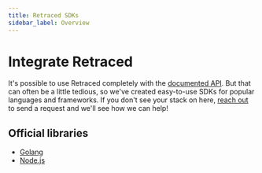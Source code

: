 ```yaml
---
title: Retraced SDKs
sidebar_label: Overview
---
```


# Integrate Retraced

It's possible to use Retraced completely with the [documented API](/docs/retraced/apis/overview/). But that can often be a little tedious, so we've created easy-to-use SDKs for popular languages and frameworks. If you don't see your stack on here, [reach out](https://github.com/retracedhq/retraced/issues) to send a request and we'll see how we can help!  

## Official libraries

- [Golang](golang.md)
- [Node.js](nodejs.md)
